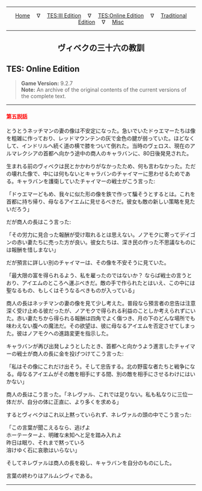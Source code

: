 
---

<!-- Jekyll Page Links -->

<center>
<a href="../../../../index.html">Home</a>
&emsp;&nabla;&emsp;
<a href="../../../index-tes3.html">TES:III Edition</a>
&emsp;&nabla;&emsp;
<a href="../../../index-teso.html">TES:Online Edition</a>
&emsp;&nabla;&emsp;
<a href="../../../index-traditional.html">Traditional Edition</a>
&emsp;&nabla;&emsp;
<a href="../../../index-misc.html">Misc</a>
</center>

<!-- Markdown Body Below: -->

---

<center>
<h2><span style="font-family:Yu Mincho">ヴィベクの三十六の教訓</span></h2>
</center>

## TES: Online Edition

> __Game Version:__ 9.2.7\
> __Note:__ An archive of the original contents of the current versions of the complete text.

---

#### <span style="color:red">第五説話</span>

とうとうネッチマンの妻の像は不安定になった。急いでいたドゥエマーたちは像を粗雑に作っており、レッドマウンテンの灰で金色の腱が弱っていた。ほどなくして、インドリルへ続く道の横で膝をついて倒れた。当時のヴェロス、現在のアルマレクシアの首都へ向かう途中の商人のキャラバンに、80日後発見された。

生まれる前のヴィベクは民とかかわりがなかったため、何も言わなかった。ただの壊れた像で、中には何もないとキャラバンのチャイマーに思わせるためである。キャラバンを護衛していたチャイマーの戦士がこう言った:

「ドゥエマーどもめ、我々に似た形の像を鉄で作って騙そうとするとは。これを首都に持ち帰り、母なるアイエムに見せるべきだ。彼女も敵の新しい策略を見たいだろう」

だが商人の長はこう言った:

「その労力に見合った報酬が受け取れるとは思えない。ノアモクに寄ってデイゴンの赤い妻たちに売った方が良い。彼女たちは、深き民の作った不思議なものには報酬を惜しまない」

だが預言に詳しい別のチャイマーは、その像を不安そうに見ていた。

「最大限の富を得られるよう、私を雇ったのではないか？ ならば戦士の言うとおり、アイエムのところへ運ぶべきだ。敵の手で作られたとはいえ、この中には聖なるもの、もしくはそうなるべきものが入っている」

商人の長はネッチマンの妻の像を見て少し考えた。普段なら預言者の忠告は注意深く受け止める彼だったが、ノアモクで得られる利益のことしか考えられずにいた。赤い妻たちから得られる報酬は四角でよく傷つき、月の下のどんな場所でも味わえない腹への魔法だ。その欲望は、彼に母なるアイエムを否定させてしまった。彼はノアモクへの進路変更を指示した。

キャラバンが再び出発しようとしたとき、首都へと向かうよう進言したチャイマーの戦士が商人の長に金を投げつけてこう言った:

「私はその像にこれだけ出そう。そして忠告する。北の野蛮な者たちと戦争になる。母なるアイエムがその敵を相手にする間、別の敵を相手にさせるわけにはいかない」

商人の長はこう言った。「ネレヴァル、これでは足りない。私も私なりに三位一体だが、自分の体に正直に、より多くを求める」

するとヴィベクはこれ以上黙っていられず、ネレヴァルの頭の中でこう言った:

「この言葉が聞こえるなら、逃げよ\
ホーテーターよ、明確な未知へと足を踏み入れよ\
昨日は眠り、それまで黙っていろ\
溶けゆく石に哀歌はいらない」

そしてネレヴァルは商人の長を殺し、キャラバンを自分のものにした。

言葉の終わりはアルムシヴィである。

---
